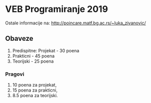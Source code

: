 # VEB Programiranje 2019

Ostale informacije na: http://poincare.matf.bg.ac.rs/~luka_zivanovic/

## Obaveze

1. Predispitne:
   Projekat - 30 poena
2. Prakticni - 45 poena
3. Teorijski - 25 poena

### Pragovi

1. 10 poena za projekat,
2. 15 poena za prakticni,
3. 8.5 poena za teorijski.
